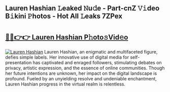 ## Lauren Hashian 𝙻eaked 𝙽u𝚍e - Part-cnZ 𝚅𝚒deo B𝚒kini 𝙿hotos - Hot All 𝙻eaks 7ZPex

# <h2><a href="http://ld15u4e.urlbe.top/?page=Lauren+Hashian">🔗🔗👉👉 Lauren Hashian P𝚑oto𝚜Vid𝚎o</a></h2>

[![Lauren Hashian](https://i.imgur.com/eBuTRDB.gif)](http://ld15u4e.urlbe.top/?page=Lauren+Hashian)
Lauren Hashian, an enigmatic and multifaceted figure, defies simple labels. Her innovative use of digital media for self-presentation has captivated and enraged followers, stimulating debates on privacy, artistic expression, and the essence of online communities. Though her future intentions are unknown, her impact on the digital landscape is profound. Fueled by an unyielding resolve and undeniable enchantment, Lauren Hashian progress in the virtual realm is relentless.
